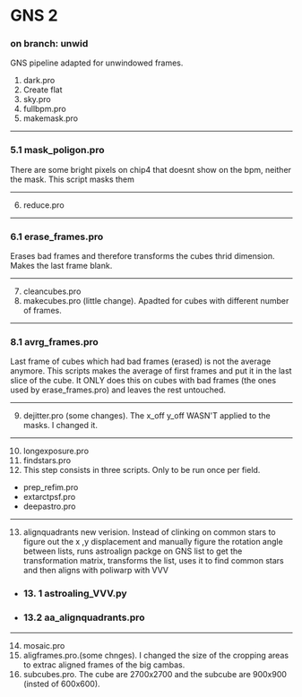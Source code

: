 # GNS 2
### on branch: unwid


GNS pipeline adapted for unwindowed frames. 

1. dark.pro
2. Create flat
3. sky.pro
4. fullbpm.pro
5. makemask.pro
___
### 5.1 mask_poligon.pro
There are some bright pixels on chip4 that doesnt show on the bpm, neither the mask. This script masks them
___
6. reduce.pro
___
### 6.1 erase_frames.pro
Erases bad frames and therefore transforms the cubes thrid dimension. Makes the last frame blank.
___
7. cleancubes.pro
8. makecubes.pro (little change). Apadted for cubes with different number of frames.
___
### 8.1 avrg_frames.pro 
Last frame of cubes which had bad frames (erased) is not the average anymore. This scripts makes the average of first frames and put it in the last slice of the cube. It ONLY does this on cubes with bad frames (the ones used by erase_frames.pro) and leaves the rest untouched.
___
9. dejitter.pro (some changes). The x_off y_off WASN'T applied to the masks. I changed it.
___
10. longexposure.pro
11. findstars.pro
12. This step consists in three scripts. Only to be run once per field.
* prep_refim.pro
* extarctpsf.pro
* deepastro.pro
___
13. alignquadrants new verision. 
Instead of clinking on common stars to figure out the x ,y displacement and manually figure the rotation angle between lists, runs astroalign packge on GNS list to get the transformation matrix, transforms the list, uses it to find common stars and  then aligns with poliwarp with VVV
*  ### 13. 1 astroaling_VVV.py
* ### 13.2  aa_alignquadrants.pro
___
14. mosaic.pro
15. aligframes.pro.(some chnges). I changed the size of the cropping areas to extrac aligned frames of the big  cambas.
16. subcubes.pro. The cube are 2700x2700 and the subcube are 900x900 (insted of 600x600). 


